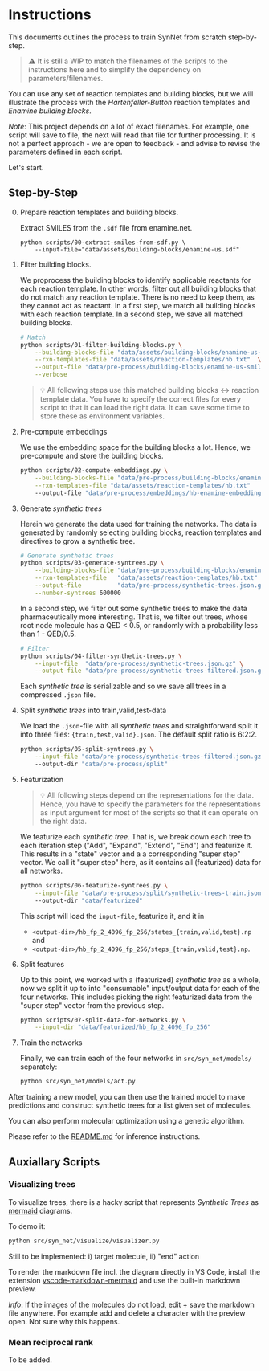 # Instructions

This documents outlines the process to train SynNet from scratch step-by-step.

> :warning: It is still a WIP to match the filenames of the scripts to the instructions here and to simplify the dependency on parameters/filenames.

You can use any set of reaction templates and building blocks, but we will illustrate the process with the *Hartenfeller-Button* reaction templates and *Enamine building blocks*.

*Note*: This project depends on a lot of exact filenames.
For example, one script will save to file, the next will read that file for further processing.
It is not a perfect approach - we are open to feedback - and advise to revise the parameters defined in each script.

Let's start.

## Step-by-Step

0. Prepare reaction templates and building blocks.

    Extract SMILES from the `.sdf` file from enamine.net.

    ```shell
    python scripts/00-extract-smiles-from-sdf.py \
        --input-file="data/assets/building-blocks/enamine-us.sdf"
    ```

1. Filter building blocks.

    We proprocess the building blocks to identify applicable reactants for each reaction template.
    In other words, filter out all building blocks that do not match any reaction template.
    There is no need to keep them, as they cannot act as reactant.
    In a first step, we match all building blocks with each reaction template.
    In a second step, we save all matched building blocks.

    ```bash
    # Match
    python scripts/01-filter-building-blocks.py \
        --building-blocks-file "data/assets/building-blocks/enamine-us-smiles.csv.gz"  \
        --rxn-templates-file "data/assets/reaction-templates/hb.txt"  \
        --output-file "data/pre-process/building-blocks/enamine-us-smiles.csv.gz" \
        --verbose
    ```

    > :bulb: All following steps use this matched building blocks <-> reaction template data. You have to specify the correct files for every script to that it can load the right data. It can save some time to store these as environment variables.

2. Pre-compute embeddings

    We use the embedding space for the building blocks a lot.
    Hence, we pre-compute and store the building blocks.

    ```bash
    python scripts/02-compute-embeddings.py \
        --building-blocks-file "data/pre-process/building-blocks/enamine-us-smiles.csv.gz" \
        --rxn-templates-file "data/assets/reaction-templates/hb.txt"
        --output-file "data/pre-process/embeddings/hb-enamine-embeddings.npy"
    ```

3. Generate *synthetic trees*

    Herein we generate the data used for training the networks.
    The data is generated by randomly selecting building blocks, reaction templates and directives to grow a synthetic tree.

    ```bash
    # Generate synthetic trees
    python scripts/03-generate-syntrees.py \
        --building-blocks-file "data/pre-process/building-blocks/enamine-us-smiles.csv.gz" \
        --rxn-templates-file   "data/assets/reaction-templates/hb.txt" \
        --output-file          "data/pre-process/synthetic-trees.json.gz" \
        --number-syntrees 600000
    ```

    In a second step, we filter out some synthetic trees to make the data pharmaceutically more interesting.
    That is, we filter out trees, whose root node molecule has a QED < 0.5, or randomly with a probability less than 1 - QED/0.5.

    ```bash
    # Filter
    python scripts/04-filter-synthetic-trees.py \
        --input-file  "data/pre-process/synthetic-trees.json.gz" \
        --output-file "data/pre-process/synthetic-trees-filtered.json.gz"
    ```

    Each *synthetic tree* is serializable and so we save all trees in a compressed `.json` file.

5. Split *synthetic trees* into train,valid,test-data

    We load the `.json`-file with all *synthetic trees* and
    straightforward split it into three files: `{train,test,valid}.json`.
    The default split ratio is 6:2:2.

    ```bash
    python scripts/05-split-syntrees.py \
        --input-file "data/pre-process/synthetic-trees-filtered.json.gz"
        --output-dir "data/pre-process/split"
    ```

6. Featurization

   > :bulb: All following steps depend on the representations for the data. Hence, you have to specify the parameters for the representations as input argument for most of the scripts so that it can operate on the right data.

   We featurize each *synthetic tree*.
   That is, we break down each tree to each iteration step ("Add", "Expand", "Extend", "End") and featurize it.
   This results in a "state" vector and a a corresponding "super step" vector.
   We call it "super step" here, as it contains all (featurized) data for all networks.

    ```bash
    python scripts/06-featurize-syntrees.py \
        --input-file "data/pre-process/split/synthetic-trees-train.json.gz" # or {train,valid,test}
        --output-dir "data/featurized"
    ```

    This script will load the `input-file`, featurize it, and it in
      - `<output-dir>/hb_fp_2_4096_fp_256/states_{train,valid,test}.np` and
      - `<output-dir>/hb_fp_2_4096_fp_256/steps_{train,valid,test}.np`.

7. Split features

    Up to this point, we worked with a (featurized) *synthetic tree* as a whole,
    now we split it up to into "consumable" input/output data for each of the four networks.
    This includes picking the right featurized data from the "super step" vector from the previous step.

    ```bash
    python scripts/07-split-data-for-networks.py \
        --input-dir "data/featurized/hb_fp_2_4096_fp_256"
    ```

8. Train the networks

    Finally, we can train each of the four networks in `src/syn_net/models/` separately:

    ```bash
    python src/syn_net/models/act.py
    ```

After training a new model, you can then use the trained model to make predictions and construct synthetic trees for a list given set of molecules.

You can also perform molecular optimization using a genetic algorithm.

Please refer to the [README.md](./README.md) for inference instructions.

## Auxiallary Scripts

### Visualizing trees

To visualize trees, there is a hacky script that represents *Synthetic Trees* as [mermaid](https://github.com/mermaid-js/mermaid) diagrams.

To demo it:

```bash
python src/syn_net/visualize/visualizer.py
```

Still to be implemented: i) target molecule, ii) "end" action

To render the markdown file incl. the diagram directly in VS Code, install the extension [vscode-markdown-mermaid](https://github.com/mjbvz/vscode-markdown-mermaid) and use the built-in markdown preview.

*Info*: If the images of the molecules do not load, edit + save the markdown file anywhere. For example add and delete a character with the preview open. Not sure why this happens.

### Mean reciprocal rank

To be added.
